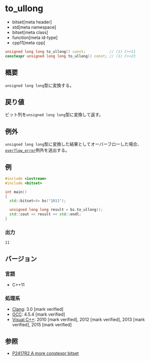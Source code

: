 # to_ullong
* bitset[meta header]
* std[meta namespace]
* bitset[meta class]
* function[meta id-type]
* cpp11[meta cpp]

```cpp
unsigned long long to_ullong() const;           // (1) C++11
constexpr unsigned long long to_ullong() const; // (1) C++23
```

## 概要
`unsigned long long`型に変換する。


## 戻り値
ビット列を`unsigned long long`型に変換して返す。


## 例外
`unsigned long long`型に変換した結果としてオーバーフローした場合、[`overflow_error`](/reference/stdexcept.md)例外を送出する。


## 例
```cpp example
#include <iostream>
#include <bitset>

int main()
{
  std::bitset<4> bs("1011");

  unsigned long long result = bs.to_ullong();
  std::cout << result << std::endl;
}
```

### 出力
```
11
```

## バージョン
### 言語
- C++11


### 処理系
- [Clang](/implementation.md#clang): 3.0 [mark verified]
- [GCC](/implementation.md#gcc): 4.5.4 [mark verified]
- [Visual C++](/implementation.md#visual_cpp): 2010 [mark verified], 2012 [mark verified], 2013 [mark verified], 2015 [mark verified]


## 参照
- [P2417R2 A more constexpr bitset](https://www.open-std.org/jtc1/sc22/wg21/docs/papers/2022/p2417r2.pdf)
